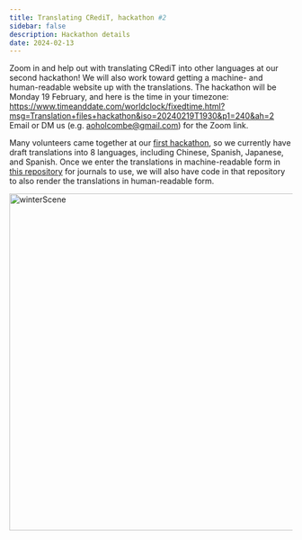 ```yaml
---
title: Translating CRediT, hackathon #2
sidebar: false
description: Hackathon details 
date: 2024-02-13
---
```


Zoom in and help out with translating CRediT into other languages at our second hackathon!
We will also work toward getting a machine- and human-readable website up with the translations.
The hackathon will be Monday 19 February, and here is the time in your timezone: https://www.timeanddate.com/worldclock/fixedtime.html?msg=Translation+files+hackathon&iso=20240219T1930&p1=240&ah=2
Email or DM us (e.g. aoholcombe@gmail.com) for the Zoom link.


Many volunteers came together at our [first hackathon](https://contributorshipcollaboration.github.io/blog/translation/), so we currently have draft translations into 8 languages, including Chinese, Spanish, Japanese, and Spanish.
Once we enter the translations in machine-readable form in [this repository](https://github.com/contributorshipcollaboration/credit-translation) 
 for journals to use, we will also have code in that repository to also render the translations in human-readable form.

<img width="600" alt="winterScene" src="https://github.com/contributorshipcollaboration/contributorshipcollaboration.github.io/assets/886094/7d60e2bd-0454-4298-b25b-23de450e3097">
